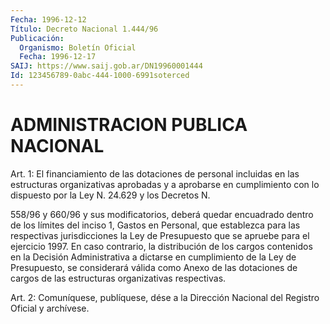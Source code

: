 ```yaml
---
Fecha: 1996-12-12
Título: Decreto Nacional 1.444/96
Publicación:
  Organismo: Boletín Oficial
  Fecha: 1996-12-17
SAIJ: https://www.saij.gob.ar/DN19960001444
Id: 123456789-0abc-444-1000-6991soterced
---
```

# ADMINISTRACION PUBLICA NACIONAL

<a id="1"></a>
Art. 1: El financiamiento de las dotaciones de personal incluidas en las estructuras organizativas aprobadas y a aprobarse en cumplimiento con lo dispuesto por la Ley N. 24.629 y los Decretos N.

558/96 y 660/96 y sus modificatorios, deberá quedar encuadrado dentro de los límites del inciso 1, Gastos en Personal, que establezca para las respectivas jurisdicciones la Ley de Presupuesto que se apruebe para el ejercicio 1997. En caso contrario, la distribución de los cargos contenidos en la Decisión Administrativa a dictarse en cumplimiento de la Ley de Presupuesto, se considerará válida como Anexo de las dotaciones de cargos de las estructuras organizativas respectivas.

<a id="2"></a>
Art. 2: Comuníquese, publíquese, dése a la Dirección Nacional del Registro Oficial y archívese.